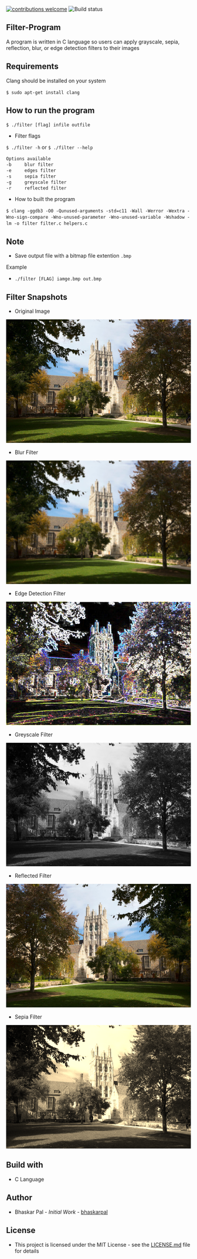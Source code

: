 [![contributions welcome](https://img.shields.io/badge/contributions-welcome-brightgreen.svg?style=flat)](https://github.com/onyx-storm)
![Build status](https://ci.appveyor.com/api/projects/status/pjxh5g91jpbh7t84?svg=true)


## Filter-Program
A program is written in C language so users can apply grayscale, sepia, reflection, blur, or edge detection filters to their images

## Requirements
Clang should be installed on your system

`$ sudo apt-get install clang`

## How to run the program

`$ ./filter [flag] infile outfile`


* Filter flags

`$ ./filter -h` or `$ ./filter --help`
```
Options available
-b     blur filter
-e     edges filter
-s     sepia filter
-g     greyscale filter
-r     reflected filter
```
* How to built the program 

`$ clang -ggdb3 -O0 -Qunused-arguments -std=c11 -Wall -Werror -Wextra -Wno-sign-compare -Wno-unused-parameter -Wno-unused-variable -Wshadow -lm -o filter filter.c helpers.c`

## Note

* Save output file with a bitmap file extention `.bmp`

Example
* `./filter [FLAG] iamge.bmp out.bmp`

## Filter Snapshots
* Original Image

![Original](original.bmp)

* Blur Filter

![blur_filter](blur_filter.bmp)

* Edge Detection Filter

![edge_filter](edge_filter.bmp)

* Greyscale Filter

![greyscale_filter](greyscale_filter.bmp)

* Reflected Filter

![reflected_filter](reflected_filter.bmp)

* Sepia Filter

![sepia_filter](sepia_filter.bmp)

## Build with
* C Language

## Author
* Bhaskar Pal - *Initial Work* - [bhaskarpal](https://github.com/onyx-storm) 

## License
* This project is licensed under the MIT License - see the [LICENSE.md](LICENSE) file for details
